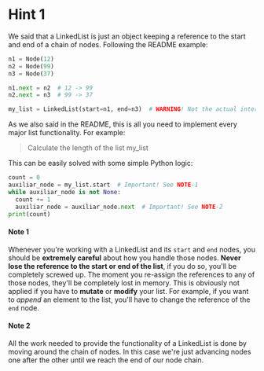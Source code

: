 # Hint 1

We said that a LinkedList is just an object keeping a reference to the start and end of a chain of nodes. Following the README example:

```python
n1 = Node(12)
n2 = Node(99)
n3 = Node(37)

n1.next = n2  # 12 -> 99
n2.next = n3  # 99 -> 37

my_list = LinkedList(start=n1, end=n3)  # WARNING! Not the actual interface.
```

As we also said in the README, this is all you need to implement every major list functionality. For example:

> Calculate the length of the list my_list

This can be easily solved with some simple Python logic:

```python
count = 0
auxiliar_node = my_list.start  # Important! See NOTE-1
while auxiliar_node is not None:
  count += 1
  auxiliar_node = auxiliar_node.next  # Important! See NOTE-2
print(count)
```

#### Note 1

Whenever you're working with a LinkedList and its `start` and `end` nodes, you should be **extremely careful** about how you handle those nodes. **Never lose the reference to the start or end of the list**, if you do so, you'll be completely screwed up. The moment you re-assign the references to any of those nodes, they'll be completely lost in memory. This is obviously not applied if you have to **mutate** or **modify** your list. For example, if you want to _append_ an element to the list, you'll have to change the reference of the `end` node.

#### Note 2

All the work needed to provide the functionality of a LinkedList is done by moving around the chain of nodes. In this case we're just advancing nodes one after the other until we reach the end of our node chain.
